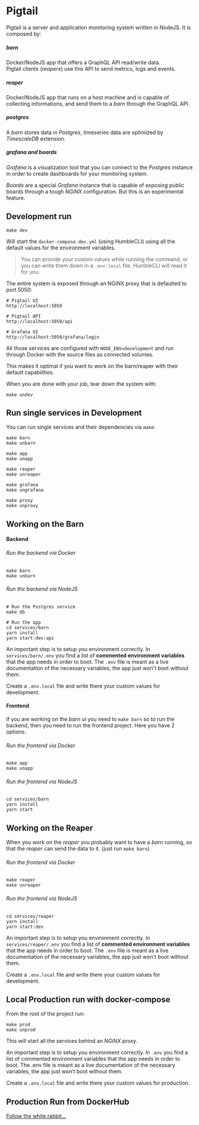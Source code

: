Pigtail
=======

Pigtail is a server and application monitoring system written in NodeJS. It is composed by:

##### barn

Docker/NodeJS app that offers a GraphQL API read/write data.  
Pigtail clients (*reapers*) use this API to send metrics, logs and events.

##### reaper

Docker/NodeJS app that runs on a host machine and is capable of collecting informations, and send them to a *barn* through the GraphQL API.

##### postgres

A *barn* stores data in *Postgres*, timeseries data are optimized by *TimescaleDB* extension.

##### grafana and boards

*Grafana* is a visualization tool that you can connect to the *Postgres* instance in order to create dashboards for your monitoring system.

*Boards* are a special *Grafana* instance that is capable of exposing public boards through a tough *NGiNX* configuration. But this is an experimental feature.

Development run
---------------

    make dev
    
Will start the `docker-compose.dev.yml` (using HumbleCLI) using all the default values for the environment variables.

> You can provide your custom values while running the command, or you can write them down in a `.env.local` file. HumbleCLI will read it for you.
> 

The entire system is exposed through an NGiNX proxy that is defaulted to port 5050:
  
    # Pigtail UI
    http://localhost:5050
    
    # Pigtail API
    http://localhost:5050/api
    
    # Grafana UI
    http://localhost:5050/grafana/login

All those services are configured with `NODE_ENV=development` and run through Docker with the source files as connected volumes.

This makes it optimal if you want to work on the barn/reaper with their default capabilities.

When you are done with your job, tear down the system with:

    make undev
    


Run single services in Development
----------------------------------
    
You can run single services and their dependencies via `make`:
    
    make barn
    make unbarn
    
    make app
    make unapp
    
    make reaper
    make unreaper
    
    make grafana
    make ungrafana
    
    make proxy
    make unproxy



Working on the Barn
-------------------

#### Backend

###### Run the backend via Docker

    make barn
    make unbarn
    
###### Run the backend via NodeJS
    
    # Run the Postgres service
    make db
    
    # Run the app
    cd services/barn
    yarn install
    yarn start:dev:api
    
An important step is to setup you environment correctly. In `services/barn/.env` you find a list of **commented environment variables** that the app needs in order to boot. The `.env` file is meant as a live documentation of the necessary variables, the app just won't boot without them.

Create a `.env.local` file and write there your custom values for development.


#### Frontend

If you are working on the *barn ui* you need to `make barn` so to run the backend, then you need to run the frontend project. Here you have 2 options:

###### Run the frontend via Docker

    make app
    make unapp
    
###### Run the frontend via NodeJS

    cd services/barn
    yarn install
    yarn start




Working on the Reaper
---------------------

When you work on the *reaper* you probably want to have a *barn* running, so that the *reaper* can send the data to it. (just run `make barn`).

###### Run the frontend via Docker

    make reaper
    make unreaper
    
###### Run the frontend via NodeJS

    cd services/reaper
    yarn install
    yarn start:dev

An important step is to setup you environment correctly. In `services/reaper/.env` you find a list of **commented environment variables** that the app needs in order to boot. The `.env` file is meant as a live documentation of the necessary variables, the app just won't boot without them.

Create a `.env.local` file and write there your custom values for development.




Local Production run with docker-compose
----------------------------------------

From the root of the project run:

    make prod
    make unprod
    
This will start all the services behind an *NGiNX* proxy.

An important step is to setup you environment correctly. In `.env` you find a list of commented environment variables that the app needs in order to boot. The .env file is meant as a live documentation of the necessary variables, the app just won’t boot without them.

Create a `.env.local` file and write there your custom values for production.





Production Run from DockerHub
-----------------------------

[Follow the white rabbit...](./public/README.md)

